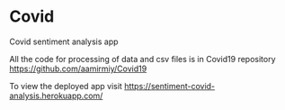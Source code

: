 # Covid
Covid sentiment analysis app

All the code for processing of data and csv files is in Covid19 repository https://github.com/aamirmiy/Covid19

To view the deployed app visit https://sentiment-covid-analysis.herokuapp.com/
